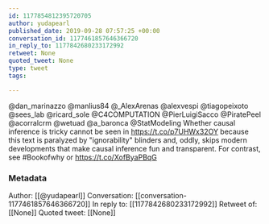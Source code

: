 ```yaml
---
id: 1177854812395720705
author: yudapearl
published_date: 2019-09-28 07:57:25 +00:00
conversation_id: 1177461857646366720
in_reply_to: 1177842680233172992
retweet: None
quoted_tweet: None
type: tweet
tags:

---
```


@dan_marinazzo @manlius84 @_AlexArenas @alexvespi @tiagopeixoto @sees_lab @ricard_sole @C4COMPUTATION @PierLuigiSacco @PiratePeel @acorralcrm @wetuad @a_baronca @StatModeling Whether causal inference is tricky cannot be seen in  https://t.co/p7UHWx32OY because this text is paralyzed by "ignorability" blinders and, oddly, skips modern developments that make causal inference fun and transparent. For contrast, see #Bookofwhy or https://t.co/XofByaPBqG

### Metadata

Author: [[@yudapearl]]
Conversation: [[conversation-1177461857646366720]]
In reply to: [[1177842680233172992]]
Retweet of: [[None]]
Quoted tweet: [[None]]

